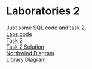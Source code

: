 # Laboratories 2
Just some SQL code and task 2.  
<a href="https://github.com/LucasJezap/DataBasesAndSQL/blob/master/lab2/Lab2.txt"> Labs code  
<a href="https://github.com/LucasJezap/DataBasesAndSQL/blob/master/lab2/Task2.pdf"> Task 2  
<a href="https://github.com/LucasJezap/DataBasesAndSQL/blob/master/lab2/Task2_Solution.txt"> Task 2 Solution  
<a href="https://github.com/LucasJezap/DataBasesAndSQL/blob/master/lab2/diagram_Northwind.pdf"> Northwind Diagram  
<a href="https://github.com/LucasJezap/DataBasesAndSQL/blob/master/lab2/diagram_Library.pdf"> Library Diagram
